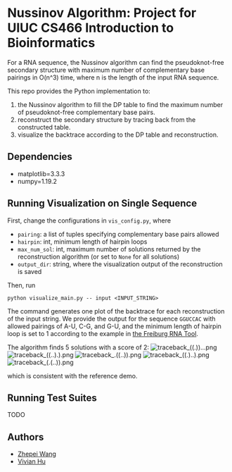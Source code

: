 # Nussinov Algorithm: Project for UIUC CS466 Introduction to Bioinformatics

For a RNA sequence, the Nussinov algorithm can find the pseudoknot-free secondary structure with maximum number of complementary base  pairings in O(n^3) time, where n is the length of the input RNA sequence.

This repo provides the Python implementation to:
1. the Nussinov algorithm to fill the DP table to find the maximum number of pseudoknot-free complementary base pairs.
2. reconstruct the secondary structure by tracing back from the constructed table.
3. visualize the backtrace according to the DP table and reconstruction.

## Dependencies
* matplotlib=3.3.3
* numpy=1.19.2

## Running Visualization on Single Sequence
First, change the configurations in `vis_config.py`, where
* `pairing`: a list of tuples specifying complementary base pairs allowed
* `hairpin`: int, minimum length of hairpin loops
* `max_num_sol`: int, maximum number of solutions returned by the reconstruction algorithm (or set to `None` for all solutions)
* `output_dir`: string, where the visualization output of the reconstruction is saved

Then, run
```
python visualize_main.py -- input <INPUT_STRING>
```

The command generates one plot of the backtrace for each reconstruction of the input string. We provide the output for the sequence `GGUCCAC` with allowed pairings of A-U, C-G, and G-U, and the minimum length of hairpin loop is set to 1 according to the example in [the Freiburg RNA Tool](http://rna.informatik.uni-freiburg.de/Teaching/index.jsp?toolName=Nussinov).

The algorithm finds 5 solutions with a score of 2:
![traceback_((.))...png](./output/GGUCCAC_A-U_C-G_G-U_hairpin_1/traceback_((.))...png)
![traceback_((..).).png](./output/GGUCCAC_A-U_C-G_G-U_hairpin_1/traceback_((..).).png)
![traceback_.((..)).png](./output/GGUCCAC_A-U_C-G_G-U_hairpin_1/traceback_.((..)).png)
![traceback_((.)..).png](./output/GGUCCAC_A-U_C-G_G-U_hairpin_1/traceback_((.)..).png)
![traceback_(.(..)).png](./output/GGUCCAC_A-U_C-G_G-U_hairpin_1/traceback_(.(..)).png)

which is consistent with the reference demo.

## Running Test Suites
TODO

## Authors
- [Zhepei Wang](https://github.com/zhepeiw)
- [Vivian Hu](https://github.com/vivianh2)
